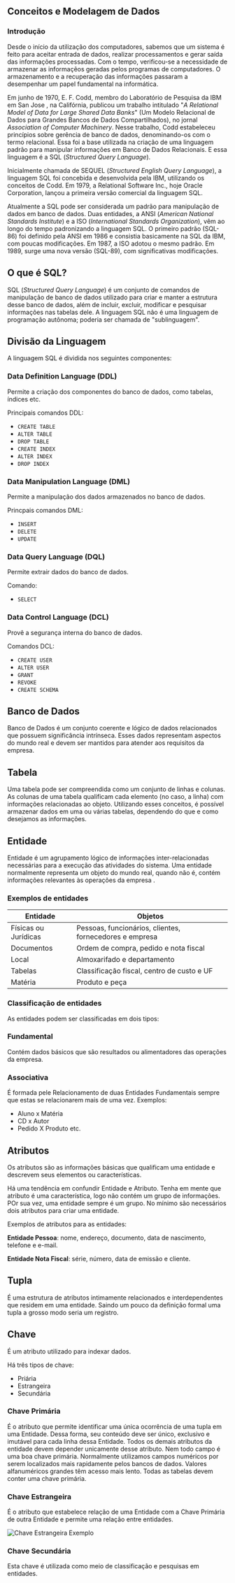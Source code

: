## Conceitos e Modelagem de Dados

### Introdução 
Desde o início da utilização dos computadores, sabemos que um sistema é feito para aceitar entrada de dados, realizar processamentos e gerar saída das informações processadas. Com o tempo, verificou-se a necessidade de armazenar as informaçẽos geradas pelos programas de computadores. O armazenamento e a recuperação das informações passaram a desempenhar um papel fundamental na informática. 

Em junho de 1970, E. F. Codd, membro do Laboratório de Pesquisa da IBM em San Jose , na Califórnia, publicou um trabalho intitulado "*A Relational Model of Data for Large Shared Data Banks*" (Um Modelo Relacional de Dados para Grandes Bancos de Dados Compartilhados), no jornal *Association of Computer Machinery*. Nesse trabalho, Codd estabeleceu princípios sobre gerência de banco de dados, denominando-os com o termo relacional. Essa foi a base utilizada na criação de uma linguagem padrão para manipular informações em Banco de Dados Relacionais. E essa linguagem é a SQL (*Structured Query Language*).

Inicialmente chamada de SEQUEL (*Structured English Query Language*), a linguagem SQL foi concebida e desenvolvida pela IBM, utilizando os conceitos de Codd. Em 1979, a Relational Software Inc., hoje Oracle Corporation, lançou a primeira versão comercial da linguagem SQL. 

Atualmente a SQL pode ser considerada um padrão para manipulação de dados em banco de dados. Duas entidades, a ANSI (*American National Standards Institute*) e a ISO (*International Standards Organization*), vêm ao longo do tempo padronizando a linguagem SQL. O primeiro padrão (SQL-86) foi definido pela ANSI em 1986 e consistia basicamente na SQL da IBM, com poucas modificações. Em 1987, a ISO adotou o mesmo padrão. Em 1989, surge uma nova versão (SQL-89), com significativas modificações.

## O que é SQL? 
SQL (*Structured Query Language*) é um conjunto de comandos de manipulação de banco de dados utilizado para criar e manter a estrutura desse banco de dados, além de incluir, excluir, modificar e pesquisar informações nas tabelas dele. A linguagem SQL não é uma linguagem de programação autônoma; poderia ser chamada de "sublinguagem". 

## Divisão da Linguagem 

A linguagem SQL é dividida nos seguintes componentes: 

### Data Definition Language (DDL)
Permite a criação dos componentes do banco de dados, como tabelas, índices etc. 

Principais comandos DDL: 

* `CREATE TABLE` 
* `ALTER TABLE` 
* `DROP TABLE` 
* `CREATE INDEX`
* `ALTER INDEX`
* `DROP INDEX`  

### Data Manipulation Language (DML)
Permite a manipulação dos dados armazenados no banco de dados. 

Princpais comandos DML: 

* `INSERT`
* `DELETE`
* `UPDATE`

### Data Query Language (DQL)
Permite extrair dados do banco de dados. 

Comando: 

* `SELECT`

### Data Control Language (DCL)
Provê a segurança interna do banco de dados. 

Comandos DCL:

* `CREATE USER`
* `ALTER USER`
* `GRANT`
* `REVOKE`
* `CREATE SCHEMA`

## Banco de Dados 
Banco de Dados é um conjunto coerente e lógico de dados relacionados que possuem significância intrínseca. Esses dados representam aspectos do mundo real e devem ser mantidos para atender aos requisitos da empresa. 

## Tabela 
Uma tabela pode ser compreendida como um conjunto de linhas e colunas. As colunas de uma tabela qualificam cada elemento (no caso, a linha) com informações relacionadas ao objeto.
Utilizando esses conceitos, é possível armazenar dados em uma ou várias tabelas, dependendo do que e como desejamos as informações. 

## Entidade 
Entidade é um agrupamento lógico de informações inter-relacionadas necessárias para a execução das atividades do sistema. Uma entidade normalmente representa um objeto do mundo real, quando não é, contém informações relevantes às operações da empresa .

### Exemplos de entidades 
Entidade | Objetos 
---------------------|-------------------
Físicas ou Jurídicas | Pessoas, funcionários, clientes, fornecedores e empresa   
Documentos | Ordem de compra, pedido e nota fiscal
Local | Almoxarifado e departamento
Tabelas | Classificação fiscal, centro de custo e UF
Matéria | Produto e peça 

### Classificação de entidades
As entidades podem ser classificadas em dois tipos: 

### Fundamental 
Contém dados básicos que são resultados ou alimentadores das operações da empresa. 

### Associativa 
É formada pele Relacionamento de duas Entidades Fundamentais sempre que estas se relacionarem mais de uma vez. Exemplos: 

* Aluno x Matéria 
* CD x Autor 
* Pedido X Produto etc. 

## Atributos 
Os atributos são as informações básicas que qualificam uma entidade e descrevem seus elementos ou características. 

Há uma tendência em confundir Entidade e Atributo. Tenha em mente que atributo é uma característica, logo não contém um grupo de informações. POr sua vez, uma entidade sempre é um grupo. No mínimo são necessários dois atributos para criar uma entidade.

Exemplos de atributos para as entidades: 

**Entidade Pessoa**: nome, endereço, documento, data de nascimento, telefone e e-mail.

**Entidade Nota Fiscal**: série, número, data de emissão e cliente.

## Tupla 
É uma estrutura de atributos intimamente relacionados e interdependentes que residem em uma entidade. Saindo um pouco da definição formal uma tupla a grosso modo seria um registro.

## Chave
É um atributo utilizado para indexar dados. 

Há três tipos de chave: 

* Priária 
* Estrangeira
* Secundária 

### Chave Primária
É o atributo que permite identificar uma única ocorrência de uma tupla em uma Entidade. 
Dessa forma, seu conteúdo deve ser único, exclusivo e imutável para cada linha dessa Entidade. Todos os demais atributos da entidade devem depender unicamente desse atributo. 
Nem todo campo é uma boa chave primária. Normalmente utilizamos campos numéricos por serem localizados mais rapidamente pelos bancos de dados. Valores alfanuméricos grandes têm acesso mais lento. Todas as tabelas devem conter uma chave primária. 

### Chave Estrangeira 
É o atributo que estabelece relação de uma Entidade com a Chave Primária de outra Entidade e permite uma relação entre entidades.

![Chave Estrangeira Exemplo](https://raw.githubusercontent.com/eduardowgmendes/mysql-studies/master/images/mdr_chave_estrangeira.jpg)

### Chave Secundária 
Esta chave é utilizada como meio de classificação e pesquisas em entidades.    

